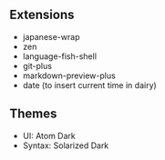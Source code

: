 ## Extensions

- japanese-wrap
- zen
- language-fish-shell
- git-plus
- markdown-preview-plus
- date (to insert current time in dairy)

## Themes
- UI: Atom Dark
- Syntax: Solarized Dark
